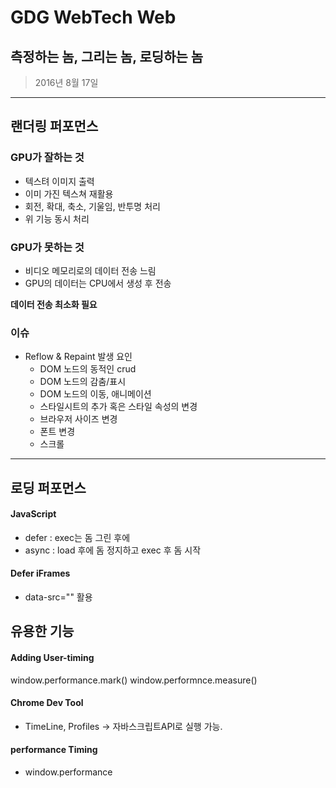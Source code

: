 # **GDG WebTech Web**
## **측정하는 놈, 그리는 놈,   로딩하는 놈**
>2016년 8월 17일
---

## 랜더링 퍼포먼스

### GPU가 잘하는 것
 - 텍스텨 이미지 출력
 - 이미 가진 텍스쳐 재활용
 - 회전, 확대, 축소, 기울임, 반투명 처리
 - 위 기능 동시 처리

### GPU가 못하는 것
 - 비디오 메모리로의 데이터 전송 느림
 - GPU의 데이터는 CPU에서 생성 후 전송

**데이터 전송 최소화 필요**

### 이슈
 - Reflow & Repaint 발생 요인
    * DOM 노드의 동적인 crud
    * DOM 노드의 감춤/표시
    * DOM 노드의 이동, 애니메이션
    * 스타일시트의 추가 혹은 스타일 속성의 변경
    * 브라우저 사이즈 변경
    * 폰트 변경
    * 스크롤

---

## 로딩 퍼포먼스

#### JavaScript
 - defer : exec는 돔 그린 후에
 - async : load 후에 돔 정지하고 exec 후 돔 시작

#### Defer iFrames
 - data-src="" 활용

## 유용한 기능

#### Adding User-timing
window.performance.mark()
window.performnce.measure()

#### Chrome Dev Tool
- TimeLine, Profiles -> 자바스크립트API로 실행 가능.

#### performance Timing
- window.performance
